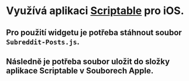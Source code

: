 # Využívá aplikaci [Scriptable](https://apps.apple.com/cz/app/scriptable/id1405459188?l=cs) pro iOS. 
## Pro použití widgetu je potřeba stáhnout soubor `Subreddit-Posts.js`.
## Následně je potřeba soubor uložit do složky aplikace Scriptable v Souborech Apple.
